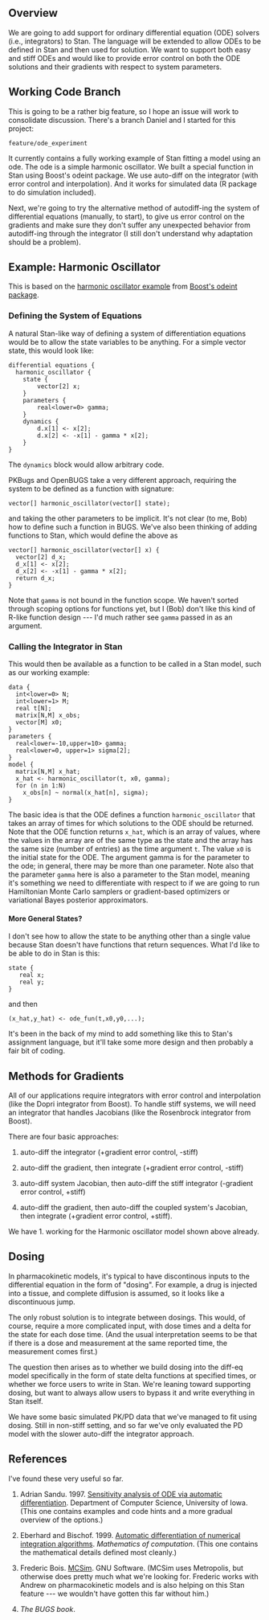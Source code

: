 ## Overview

We are going to add support for ordinary differential equation (ODE) solvers (i.e., integrators) to Stan.  The language will be extended to allow ODEs to be defined in Stan and then used for solution.  We want to support both easy and stiff ODEs and would like to provide error control on both the ODE solutions and their gradients with respect to system parameters.

## Working Code Branch

This is going to be a rather big feature, so I hope an issue will work to consolidate discussion.  There's a branch Daniel and I started for this project:

```
feature/ode_experiment
```

It currently contains a fully working example of Stan fitting a model using an ode.  The ode is a simple harmonic oscillator.  We built a special function in Stan using Boost's odeint package.  We use auto-diff on the integrator (with error control and interpolation).   And it works for simulated data (R package to do simulation included). 

Next, we're going to try the alternative method of autodiff-ing the system of differential equations (manually, to start), to give us error control on the gradients and make sure they don't suffer any unexpected behavior from autodiff-ing through the integrator (I still don't understand why adaptation should be a problem).



## Example: Harmonic Oscillator

This is based on the <a href="http://www.boost.org/doc/libs/1_53_0/libs/numeric/odeint/doc/html/boost_numeric_odeint/tutorial/harmonic_oscillator.html">harmonic oscillator example</a> from <a href="http://www.boost.org/doc/libs/1_53_0/libs/numeric/odeint/doc/html/index.html">Boost's odeint package</a>.

### Defining the System of Equations

A natural Stan-like way of defining a system of differentiation equations would be to allow the state variables to be anything.  For a simple vector state, this would look like:

```
differential equations {
  harmonic_oscillator {
    state {
        vector[2] x;
    }
    parameters {
        real<lower=0> gamma;
    }
    dynamics {
        d.x[1] <- x[2];
        d.x[2] <- -x[1] - gamma * x[2];
    }
}
```

The ```dynamics``` block would allow arbitrary code.  

PKBugs and OpenBUGS take a very different approach, requiring the system to be defined as a function with signature:

```
vector[] harmonic_oscillator(vector[] state);
```

and taking the other parameters to be implicit.  It's not clear (to me, Bob) how to define such a function in BUGS.  We've also been thinking of adding functions to Stan, which would define the above as

```
vector[] harmonic_oscillator(vector[] x) {
  vector[2] d_x;
  d_x[1] <- x[2];
  d_x[2] <- -x[1] - gamma * x[2];
  return d_x;
}
```

Note that ```gamma``` is not bound in the function scope.  We haven't sorted through scoping options for functions yet, but I (Bob) don't like this kind of R-like function design --- I'd much rather see ```gamma``` passed in as an argument.                  

### Calling the Integrator in Stan

This would then be available as a function to be called in a Stan model, such as our working example:

```
data {
  int<lower=0> N;
  int<lower=1> M;
  real t[N];
  matrix[N,M] x_obs;
  vector[M] x0;
}
parameters {
  real<lower=-10,upper=10> gamma;
  real<lower=0, upper=1> sigma[2];
}
model {
  matrix[N,M] x_hat;
  x_hat <- harmonic_oscillator(t, x0, gamma);
  for (n in 1:N)
    x_obs[n] ~ normal(x_hat[n], sigma);
}
```

The basic idea is that the ODE defines a function ```harmonic_oscillator``` that takes an array of times for which solutions to the ODE should be returned.  Note that the ODE function returns ```x_hat```, which is an array of values, where the values in the array are of the same type as the state and the array has the same size (number of entries) as the time argument ```t```.  The value ```x0``` is the initial state for the ODE.  The argument gamma is for the parameter to the ode;  in general, there may be more than one parameter.  Note also that the parameter ```gamma``` here is also a parameter to the Stan model, meaning it's something we need to differentiate with respect to if we are going to run Hamiltonian Monte Carlo samplers or gradient-based optimizers or variational Bayes posterior approximators.

#### More General States?

I don't see how to allow the state to be anything other than a single value because Stan doesn't have functions that return sequences.  What I'd like to be able to do in Stan is this:

```
state {
   real x;
   real y;
}
```

and then

```
(x_hat,y_hat) <- ode_fun(t,x0,y0,...);
```

It's been in the back of my mind to add something like this to Stan's assignment language, but it'll take some more design and then probably a fair bit of coding.

## Methods for Gradients

All of our applications require integrators with error control and interpolation (like the Dopri integrator from Boost).  To handle stiff systems, we will need an integrator that handles Jacobians (like the Rosenbrock integrator from Boost).

There are four basic approaches:

1.  auto-diff the integrator  (+gradient error control, -stiff)

2.  auto-diff the gradient, then integrate (+gradient error control, -stiff)

3.  auto-diff system Jacobian, then auto-diff the stiff integrator (-gradient error control, +stiff)

4.  auto-diff the gradient, then auto-diff the coupled system's Jacobian, then integrate (+gradient error control, +stiff).

We have 1. working for the Harmonic oscillator model shown above already.

## Dosing

In pharmacokinetic models, it's typical to have discontinous inputs to the differential equation in the form of "dosing".  For example, a drug is injected into a tissue, and complete diffusion is assumed, so it looks like a discontinuous jump.  

The only robust solution is to integrate between dosings.  This would, of course, require a more complicated input, with dose times and a delta for the state for each dose time.  (And the usual interpretation seems to be that if there is a dose and measurement at the same reported time, the measurement comes first.)

The question then arises as to whether we build dosing into the diff-eq model specifically in the form of state delta functions at specified times, or whether we force users to write in Stan.  We're leaning toward supporting dosing, but want to always allow users to bypass it and write everything in Stan itself.

We have some basic simulated PK/PD data that we've managed to fit using dosing.  Still in non-stiff setting, and so far we've only evaluated the PD model with the slower auto-diff the integrator approach.

## References

I've found these very useful so far.

1.  Adrian Sandu.  1997.  <a href="http://people.cs.vt.edu/asandu/Deposit/Sandu_ms_thesis.pdf">Sensitivity analysis of ODE via automatic differentiation</a>.  Department of Computer Science, University of Iowa.  (This one contains examples and code hints and a more gradual overview of the options.)

2.  Eberhard and Bischof. 1999.  <a href="http://www.ams.org/journals/mcom/1999-68-226/S0025-5718-99-01027-3/">Automatic differentiation of numerical integration algorithms</a>.  <i>Mathematics of computation</i>.  (This one contains the mathematical details defined most cleanly.)

3.  Frederic Bois.  <a href="http://www.gnu.org/software/mcsim/">MCSim</a>.  GNU Software.  (MCSim uses Metropolis, but otherwise does pretty much what we're looking for.  Frederic works with Andrew on pharmacokinetic models and is also helping on this Stan feature --- we wouldn't have gotten this far without him.)

4.  <i>The BUGS book</i>.
